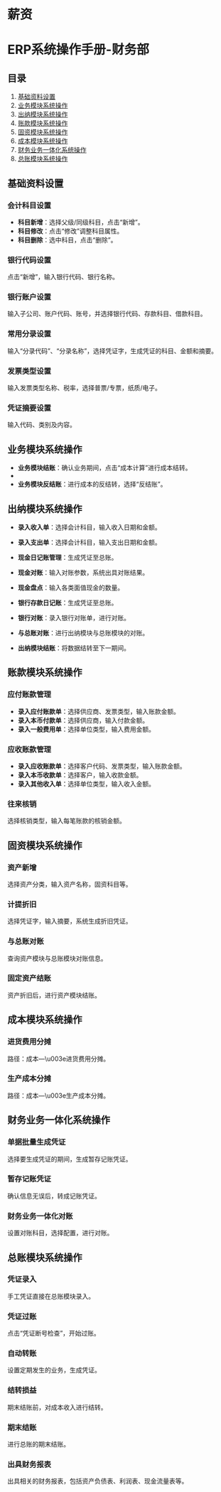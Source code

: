 # 薪资

 
# ERP系统操作手册-财务部

## 目录

1. [基础资料设置](#基础资料设置)
2. [业务模块系统操作](#业务模块系统操作)
3. [出纳模块系统操作](#出纳模块系统操作)
4. [账款模块系统操作](#账款模块系统操作)
5. [固资模块系统操作](#固资模块系统操作)
6. [成本模块系统操作](#成本模块系统操作)
7. [财务业务一体化系统操作](#财务业务一体化系统操作)
8. [总账模块系统操作](#总账模块系统操作)

## 基础资料设置

### 会计科目设置

- **科目新增**：选择父级/同级科目，点击“新增”。
- **科目修改**：点击“修改”调整科目属性。
- **科目删除**：选中科目，点击“删除”。

### 银行代码设置

点击“新增”，输入银行代码、银行名称。

### 银行账户设置

输入子公司、账户代码、账号，并选择银行代码、存款科目、借款科目。

### 常用分录设置

输入“分录代码”、“分录名称”，选择凭证字，生成凭证的科目、金额和摘要。

### 发票类型设置

输入发票类型名称、税率，选择普票/专票，纸质/电子。

### 凭证摘要设置

输入代码、类别及内容。

## 业务模块系统操作

- **业务模块结账**：确认业务期间，点击“成本计算”进行成本结转。
- 
- **业务模块反结账**：进行成本的反结转，选择“反结账”。

## 出纳模块系统操作

- **录入收入单**：选择会计科目，输入收入日期和金额。
  
- **录入支出单**：选择会计科目，输入支出日期和金额。
- **现金日记账管理**：生成凭证至总账。
- **现金对账**：输入对账参数，系统出具对账结果。
- **现金盘点**：输入各类面值现金的数量。
- **银行存款日记账**：生成凭证至总账。
- **银行对账**：录入银行对账单，进行对账。
- **与总账对账**：进行出纳模块与总账模块的对账。
- **出纳模块结账**：将数据结转至下一期间。

## 账款模块系统操作

### 应付账款管理

- **录入应付账款单**：选择供应商、发票类型，输入账款金额。
- **录入本币付款单**：选择供应商，输入付款金额。
- **录入一般费用单**：选择单位类型，输入费用金额。

### 应收账款管理

- **录入应收账款单**：选择客户代码、发票类型，输入账款金额。
- **录入本币收款单**：选择客户，输入收款金额。
- **录入其他收入单**：选择单位类型，输入收入金额。

### 往来核销

选择核销类型，输入每笔账款的核销金额。

## 固资模块系统操作

### 资产新增

选择资产分类，输入资产名称，固资科目等。

### 计提折旧

选择凭证字，输入摘要，系统生成折旧凭证。

### 与总账对账

查询资产模块与总账模块对账信息。

### 固定资产结账

资产折旧后，进行资产模块结账。

## 成本模块系统操作

### 进货费用分摊

路径：成本—\u003e进货费用分摊。

### 生产成本分摊

路径：成本—\u003e生产成本分摊。

## 财务业务一体化系统操作

### 单据批量生成凭证

选择要生成凭证的期间，生成暂存记账凭证。

### 暂存记账凭证

确认信息无误后，转成记账凭证。

### 财务业务一体化对账

设置对账科目，选择配置，进行对账。

## 总账模块系统操作

### 凭证录入

手工凭证直接在总账模块录入。

### 凭证过账

点击“凭证断号检查”，开始过账。

### 自动转账

设置定期发生的业务，生成凭证。

### 结转损益

期末结账前，对成本收入进行结转。

### 期末结账

进行总账的期末结账。

### 出具财务报表

出具相关的财务报表，包括资产负债表、利润表、现金流量表等。
